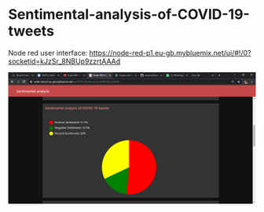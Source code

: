 # Sentimental-analysis-of-COVID-19-tweets

Node red user interface: <a href="https://node-red-p1.eu-gb.mybluemix.net/ui/#!/0?socketid=kJzSr_8NBUp9zzrtAAAd">https://node-red-p1.eu-gb.mybluemix.net/ui/#!/0?socketid=kJzSr_8NBUp9zzrtAAAd</a>

<img src="https://github.com/Nikhil-V-maker/Sentimental-analysis-of-COVID-19-tweets/blob/master/Images%20and%20Screenshots/Node-RED%20Dashboard%20-%20Google%20Chrome%2015-07-2020%2022_28_07.png">

